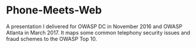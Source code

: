 # Phone-Meets-Web
A presentation I delivered for OWASP DC in November 2016 and OWASP Atlanta in March 2017. It maps some common telephony security issues and fraud schemes to the OWASP Top 10.
